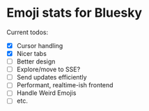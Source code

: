 # Emoji stats for Bluesky

Current todos:

- [x] Cursor handling
- [x] Nicer tabs
- [ ] Better design
- [ ] Explore/move to SSE?
- [ ] Send updates efficiently
- [ ] Performant, realtime-ish frontend
- [ ] Handle Weird Emojis
- [ ] etc.
